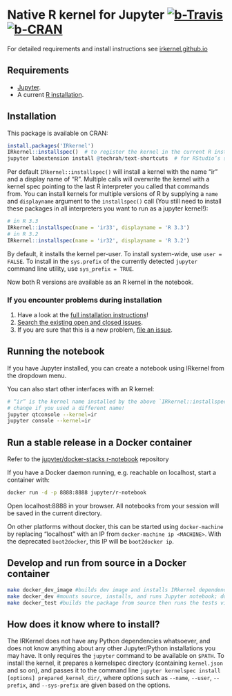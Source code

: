# Native R kernel for Jupyter [![b-Travis]][Travis] [![b-CRAN]][CRAN]

[b-Travis]: https://travis-ci.org/IRkernel/IRkernel.svg?branch=master "Build status"
[Travis]: https://travis-ci.org/IRkernel/IRkernel
[b-CRAN]: https://www.r-pkg.org/badges/version/IRkernel "Comprehensive R Archive Network"
[CRAN]: https://cran.r-project.org/package=IRkernel

For detailed requirements and install instructions see [irkernel.github.io](http://irkernel.github.io/)

## Requirements

* [Jupyter](http://jupyter.org).
* A current [R installation](https://www.R-project.org).

## Installation

This package is available on CRAN:

```R
install.packages('IRkernel')
IRkernel::installspec()  # to register the kernel in the current R installation
jupyter labextension install @techrah/text-shortcuts  # for RStudio’s shortcuts
```

Per default `IRkernel::installspec()` will install a kernel with the name “ir” and a
display name of “R”. Multiple calls will overwrite the kernel with a kernel spec pointing to the last
R interpreter you called that commands from. You can install kernels for multiple versions of R
by supplying a `name` and `displayname` argument to the `installspec()` call (You still need to
install these packages in all interpreters you want to run as a jupyter kernel!):

```r
# in R 3.3
IRkernel::installspec(name = 'ir33', displayname = 'R 3.3')
# in R 3.2
IRkernel::installspec(name = 'ir32', displayname = 'R 3.2')
```

By default, it installs the kernel per-user.  To install system-wide,
use `user = FALSE`.  To install in the `sys.prefix` of the currently
detected `jupyter` command line utility, use `sys_prefix = TRUE`.

Now both R versions are available as an R kernel in the notebook.

### If you encounter problems during installation

1. Have a look at the [full installation instructions](http://irkernel.github.io/installation/)!
2. [Search the existing open and closed issues](https://github.com/IRkernel/IRkernel/issues?utf8=%E2%9C%93&q=is%3Aissue).
3. If you are sure that this is a new problem, [file an issue](https://github.com/IRkernel/IRkernel/issues/new).

## Running the notebook

If you have Jupyter installed, you can create a notebook using IRkernel from the dropdown menu.

You can also start other interfaces with an R kernel:

```bash
# “ir” is the kernel name installed by the above `IRkernel::installspec()`
# change if you used a different name!
jupyter qtconsole --kernel=ir
jupyter console --kernel=ir
```

## Run a stable release in a Docker container

Refer to the [jupyter/docker-stacks r-notebook](https://github.com/jupyter/docker-stacks/tree/master/r-notebook) repository

If you have a Docker daemon running, e.g. reachable on localhost, start a container with:

```bash
docker run -d -p 8888:8888 jupyter/r-notebook
```

Open localhost:8888 in your browser. All notebooks from your session will be saved in the current directory.

On other platforms without docker, this can be started using `docker-machine` by replacing “localhost” with an IP from `docker-machine ip <MACHINE>`. With the deprecated `boot2docker`, this IP will be `boot2docker ip`.

## Develop and run from source in a Docker container

```bash
make docker_dev_image #builds dev image and installs IRkernel dependencies from github
make docker_dev #mounts source, installs, and runs Jupyter notebook; docker_dev_image is a prerequisite
make docker_test #builds the package from source then runs the tests via R CMD check; docker_dev_image is a prerequisite
```

## How does it know where to install?

The IRKernel does not have any Python dependencies whatsoever, and
does not know anything about any other Jupyter/Python installations
you may have.  It only requires the `jupyter` command to be available
on `$PATH`.  To install the kernel, it prepares a kernelspec directory
(containing `kernel.json` and so on), and passes it to the command
line `jupyter kernelspec install [options] prepared_kernel_dir/`,
where options such as `--name`, `--user`, `--prefix`, and
`--sys-prefix` are given based on the options.
